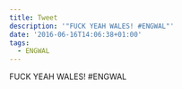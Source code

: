 ```yaml
---
title: Tweet
description: '"FUCK YEAH WALES! #ENGWAL"'
date: '2016-06-16T14:06:38+01:00'
tags:
  - ENGWAL
---
```

FUCK YEAH WALES! #ENGWAL
